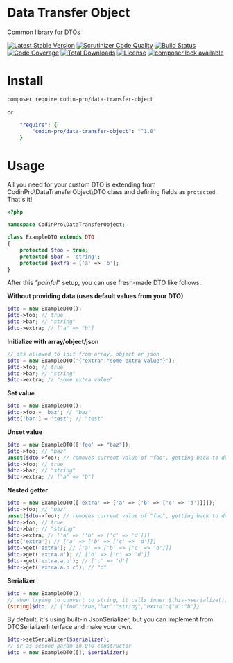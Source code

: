 Data Transfer Object
====================
Common library for DTOs

[![Latest Stable Version](https://poser.pugx.org/codin-pro/data-transfer-object/version)](https://packagist.org/packages/codin-pro/data-transfer-object)
[![Scrutinizer Code Quality](https://scrutinizer-ci.com/g/CodinPro/data-transfer-object/badges/quality-score.png?b=master)](https://scrutinizer-ci.com/g/CodinPro/data-transfer-object/?branch=master)
[![Build Status](https://scrutinizer-ci.com/g/CodinPro/data-transfer-object/badges/build.png?b=master)](https://scrutinizer-ci.com/g/CodinPro/data-transfer-object/build-status/master)
[![Code Coverage](https://scrutinizer-ci.com/g/CodinPro/data-transfer-object/badges/coverage.png?b=master)](https://scrutinizer-ci.com/g/CodinPro/data-transfer-object/?branch=master)
[![Total Downloads](https://poser.pugx.org/codin-pro/data-transfer-object/downloads)](https://packagist.org/packages/codin-pro/data-transfer-object)
[![License](https://poser.pugx.org/codin-pro/data-transfer-object/license)](https://packagist.org/packages/codin-pro/data-transfer-object)
[![composer.lock available](https://poser.pugx.org/codin-pro/data-transfer-object/composerlock)](https://packagist.org/packages/codin-pro/data-transfer-object)


Install
=======
`composer require codin-pro/data-transfer-object`

or

```yaml
    "require": {
        "codin-pro/data-transfer-object": "^1.0"
    }
```

Usage
=====
All you need for your custom DTO is extending from 
CodinPro\DataTransferObject\DTO class and
defining fields as `protected`. That's it!
```php
<?php

namespace CodinPro\DataTransferObject;

class ExampleDTO extends DTO
{
    protected $foo = true;
    protected $bar = 'string';
    protected $extra = ['a' => 'b'];
}
```

After this *"painful"* setup, you can use fresh-made DTO like follows:

**Without providing data (uses default values from your DTO)**
```php
$dto = new ExampleDTO();
$dto->foo; // true
$dto->bar; // "string"
$dto->extra; // ["a" => "b"]
```

**Initialize with array/object/json**
```php
// its allowed to init from array, object or json
$dto = new ExampleDTO('{"extra":"some extra value"}');
$dto->foo; // true
$dto->bar; // "string"
$dto->extra; // "some extra value"
```

**Set value**
```php
$dto = new ExampleDTO();
$dto->foo = 'baz'; // "baz"
$dto['bar'] = 'test'; // "test"
```

**Unset value**
```php
$dto = new ExampleDTO(['foo' => "baz"]);
$dto->foo; // "baz"
unset($dto->foo); // removes current value of "foo", getting back to default value "true"
$dto->foo; // true
$dto->bar; // "string"
$dto->extra; // ["a" => "b"]
```

**Nested getter**
```php
$dto = new ExampleDTO(['extra' => ['a' => ['b' => ['c' => 'd']]]]);
$dto->foo; // "baz"
unset($dto->foo); // removes current value of "foo", getting back to default value "true"
$dto->foo; // true
$dto->bar; // "string"
$dto->extra; // ['a' => ['b' => ['c' => 'd']]]
$dto['extra']; // ['a' => ['b' => ['c' => 'd']]]
$dto->get('extra'); // ['a' => ['b' => ['c' => 'd']]]
$dto->get('extra.a'); // ['b' => ['c' => 'd']]
$dto->get('extra.a.b'); // ['c' => 'd']
$dto->get('extra.a.b.c'); // "d"
```

**Serializer**
```php
$dto = new ExampleDTO();
// when trying to convert to string, it calls inner $this->serialize();
(string)$dto; // {"foo":true,"bar":"string","extra":{"a":"b"}}
```
By default, it's using built-in JsonSerializer, 
but you can implement from DTOSerializerInterface and make your own.
```php
$dto->setSerializer($serializer);
// or as second param in DTO constructor
$dto = new ExampleDTO([], $serializer);
```
